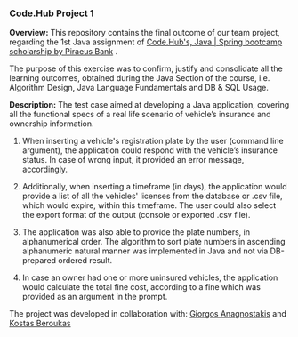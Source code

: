 ### Code.Hub Project 1


**Overview:** This repository contains the final outcome of our team project, regarding the 1st Java assignment of [Code.Hub's, Java | Spring bootcamp scholarship by Piraeus Bank](https://www.projectfuture.gr) .

The purpose of this exercise was to confirm, justify and consolidate all the learning outcomes, obtained during the Java Section of the course, i.e. Algorithm Design, Java Language Fundamentals and DB & SQL Usage.
 
 **Description:**  The test case aimed at developing a Java application, covering all the functional specs of a real life scenario of vehicle’s insurance and ownership information.
 
1. When inserting a vehicle's registration plate by the user (command line argument), the application could respond with the vehicle’s insurance status. In case of wrong input, it provided  an error message, accordingly.

2. Additionally, when inserting a timeframe (in days), the application would provide a list of all the vehicles' licenses from the database or .csv file, which would  expire, within this timeframe. The user could also select the export format of the output (console or exported .csv file).

3. The application was also able to provide the plate numbers, in alphanumerical order. The algorithm to sort plate numbers in ascending alphanumeric natural manner was implemented in Java and not via DB-prepared ordered result.

4. In case an owner had one or more uninsured vehicles, the application would calculate the total fine cost, according to a fine which was provided as an argument in the prompt.


The project was developed in collaboration with: [Giorgos Anagnostakis](https://github.com/GiorgosAnagnostakis) and [Kostas Beroukas](https://www.linkedin.com/in/kostas-beroukas/)